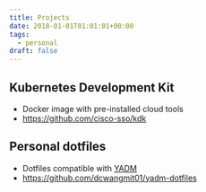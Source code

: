 ```yaml
---
title: Projects
date: 2018-01-01T01:01:01+00:00
tags:
  - personal
draft: false
---
```


## Kubernetes Development Kit

* Docker image with pre-installed cloud tools
* https://github.com/cisco-sso/kdk

## Personal dotfiles

* Dotfiles compatible with [YADM](https://github.com/TheLocehiliosan/yadm)
* https://github.com/dcwangmit01/yadm-dotfiles

